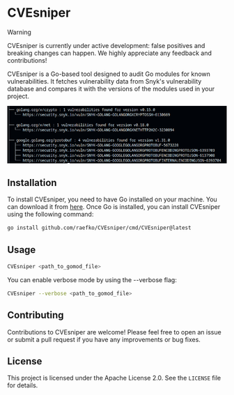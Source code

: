 # CVEsniper

> [!WARNING]  
> CVEsniper is currently under active development: false positives and breaking changes can happen. 
> We highly appreciate any feedback and contributions!

CVEsniper is a Go-based tool designed to audit Go modules for known vulnerabilities. It fetches vulnerability data from Snyk's vulnerability database and compares it with the versions of the modules used in your project.

![](doc/CVEsniper.png)

## Installation

To install CVEsniper, you need to have Go installed on your machine. You can download it from [here](https://golang.org/dl/). Once Go is installed, you can install CVEsniper using the following command:

```bash
go install github.com/raefko/CVEsniper/cmd/CVEsniper@latest
```

## Usage
```bash
CVEsniper <path_to_gomod_file>
```

You can enable verbose mode by using the --verbose flag:

```bash
CVEsniper --verbose <path_to_gomod_file>
```

## Contributing
Contributions to CVEsniper are welcome! Please feel free to open an issue or submit a pull request if you have any improvements or bug fixes.

## License

This project is licensed under the Apache License 2.0. See the `LICENSE` file for details.